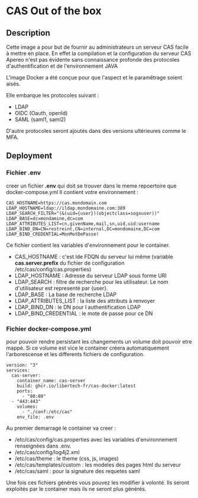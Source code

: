 
# CAS Out of the box
## Description 
Cette image a pour but de fournir au administrateurs un serveur CAS facile à mettre en place. En effet la compilation et la configuration du serveur CAS Apereo n'est pas évidente sans connaissance profonde des protocoles d'authentification et de l'environnement JAVA

L'image Docker a été conçue pour que l'aspect et le paramêtrage soient aisés. 

Elle embarque les protocoles suivant : 
* LDAP
* OIDC (Oauth, openId)
* SAML (saml1, saml2)

D'autre protocoles seront ajoutés dans des versions ultérieures comme le MFA. 
 
## Deployment 

### Fichier .env
creer un fichier **.env** qui doit se trouver dans le meme repoertoire que docker-compose.yml
Il contient votre environnement : 

``` 
CAS_HOSTNAME=https://cas.mondomain.com
LDAP_HOSTNAME=ldap://ildap.mondomaine.com:389
LDAP_SEARCH_FILTER="(&(uid={user})(objectclass=sogxuser))"
LDAP_BASE=dc=mondamine,dc=com
LDAP_ATTRIBUTES_LIST=cn,givenName,mail,sn,uid,uid:username
LDAP_BIND_DN=CN=restreint,CN=internal,DC=mondomaine,DC=com
LDAP_BIND_CREDENTIAL=MonMotDePasse!

```
Ce fichier contient les variables d'environnement pour le container.

* CAS_HOSTNAME : c'est lde FDQN du serveur lui même (variable **cas.server.prefix** du fichier de configuration /etc/cas/config/cas.properties)
* LDAP_HOSTNAME : Adresse du serveur LDAP sous forme URI
* LDAP_SEARCH : filtre de recherche pour les utilisateur. Le nom d'utilisateur est representé par {user}. 
* LDAP_BASE : La base de recherche LDAP
* LDAP_ATTRIBUTES_LIST : la liste des attributs à renvoyer 
* LDAP_BIND_DN : le DN pour l authentification LDAP
* LDAP_BIND_CREDENTIAL : le mote de passe pour ce DN 

### Fichier docker-compose.yml
pour pouvoir rendre persistant les changements un volume doit pouvoir etre mappé. Si ce volume est vice le container créera automatiquement l'arborescense et les differents fichiers de configuration. 

```
version: "3"
services:
  cas-server:
    container_name: cas-server
    build: ghcr.io/libertech-fr/cas-docker:latest
    ports: 
      - "80:80"
  - "443:443"
    volumes: 
      - "./conf:/etc/cas"
    env_file: .env
```

Au premier demarrage le container va creer : 

* /etc/cas/config/cas.properties avec les variables d'environnement renseignées dans .env.
* /etc/cas/config/log4j2.xml
* /etc/cas/theme : le theme (css, js, images)
* /etc/cas/templates/custom : les modeles des pages html du serveur
* /etc/cas/saml : pour la signature des requetes saml

Une fois ces fichiers générés vous pouvez les modifier à volonté. Ils seront exploités par le container mais ils ne seront plus générés. 
